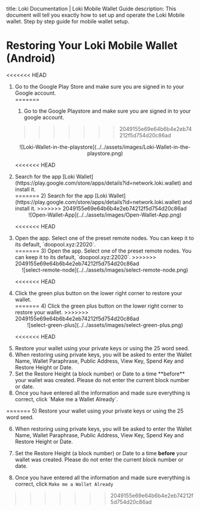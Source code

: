 title: Loki Documentation | Loki Mobile Wallet Guide
description: This document will tell you exactly how to set up and operate the Loki Mobile wallet. Step by step guide for mobile wallet setup.

# Restoring Your Loki Mobile Wallet (Android)
<<<<<<< HEAD
<ol>
<li> Go to the Google Play Store and make sure you are signed in to your Google account.</li>
=======

1) Go to the Google Playstore and make sure you are signed in to your google account.
>>>>>>> 2049155e69e64b6b4e2eb74212f5d754d20c86ad

<center>![Loki-Wallet-in-the-playstore](../../assets/images/Loki-Wallet-in-the-playstore.png)</center>

<<<<<<< HEAD
<li> Search for the app [Loki Wallet](https://play.google.com/store/apps/details?id=network.loki.wallet) and install it.</li>
=======
2) Search for the app [Loki Wallet](https://play.google.com/store/apps/details?id=network.loki.wallet) and install it.
>>>>>>> 2049155e69e64b6b4e2eb74212f5d754d20c86ad

<center>![Open-Wallet-App](../../assets/images/Open-Wallet-App.png)</center>

<<<<<<< HEAD
<li> Open the app. Select one of the preset remote nodes. You can keep it to its default, `doopool.xyz:22020`.</li>
=======
3) Open the app. Select one of the preset remote nodes. You can keep it to its default, `doopool.xyz:22020`.
>>>>>>> 2049155e69e64b6b4e2eb74212f5d754d20c86ad

<center>![select-remote-node](../../assets/images/select-remote-node.png)</center>

<<<<<<< HEAD
<li> Click the green plus button on the lower right corner to restore your wallet.</li>
=======
4) Click the green plus button on the lower right corner to restore your wallet.
>>>>>>> 2049155e69e64b6b4e2eb74212f5d754d20c86ad

<center>![select-green-plus](../../assets/images/select-green-plus.png)</center>

<<<<<<< HEAD
<li> Restore your wallet using your private keys or using the 25 word seed.</li>

<li> When restoring using private keys, you will be asked to enter the Wallet Name, Wallet Paraphrase, Public Address, View Key, Spend Key and Restore Height or Date.</li>

<li> Set the Restore Height (a block number) or Date to a time **before** your wallet was created. Please do not enter the current block number or date.</li>

<li> Once you have entered all the information and made sure everything is correct, click `Make me a Wallet Already`.</li>
</ol>
=======
5) Restore your wallet using your private keys or using the 25 word seed.

6) When restoring using private keys, you will be asked to enter the Wallet Name, Wallet Paraphrase, Public Address, View Key, Spend Key and Restore Height or Date.

7) Set the Restore Height (a block number) or Date to a time **before** your wallet was created. Please do not enter the current block number or date.

8) Once you have entered all the information and made sure everything is correct, click `Make me a Wallet Already`
>>>>>>> 2049155e69e64b6b4e2eb74212f5d754d20c86ad
